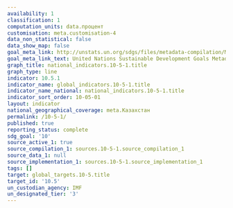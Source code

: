 ```yaml
---
availability: 1
classification: 1
computation_units: data.процент
customisation: meta.customisation-4
data_non_statistical: false
data_show_map: false
goal_meta_link: http://unstats.un.org/sdgs/files/metadata-compilation/Metadata-Goal-10.pdf
goal_meta_link_text: United Nations Sustainable Development Goals Metadata (pdf 564kB)
graph_title: national_indicators.10-5-1.title
graph_type: line
indicator: 10.5.1
indicator_name: global_indicators.10-5-1.title
indicator_name_national: national_indicators.10-5-1.title
indicator_sort_order: 10-05-01
layout: indicator
national_geographical_coverage: meta.Казахстан
permalink: /10-5-1/
published: true
reporting_status: complete
sdg_goal: '10'
source_active_1: true
source_compilation_1: sources.10-5-1.source_compilation_1
source_data_1: null
source_implementation_1: sources.10-5-1.source_implementation_1
tags: []
target: global_targets.10-5.title
target_id: '10.5'
un_custodian_agency: IMF
un_designated_tier: '3'
---
```

